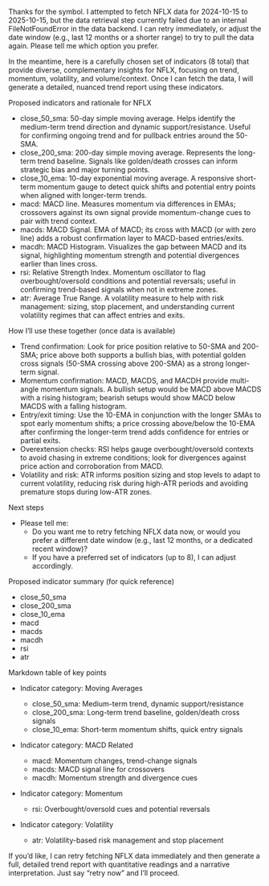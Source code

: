 Thanks for the symbol. I attempted to fetch NFLX data for 2024-10-15 to 2025-10-15, but the data retrieval step currently failed due to an internal FileNotFoundError in the data backend. I can retry immediately, or adjust the date window (e.g., last 12 months or a shorter range) to try to pull the data again. Please tell me which option you prefer.

In the meantime, here is a carefully chosen set of indicators (8 total) that provide diverse, complementary insights for NFLX, focusing on trend, momentum, volatility, and volume/context. Once I can fetch the data, I will generate a detailed, nuanced trend report using these indicators.

Proposed indicators and rationale for NFLX
- close_50_sma: 50-day simple moving average. Helps identify the medium-term trend direction and dynamic support/resistance. Useful for confirming ongoing trend and for pullback entries around the 50-SMA.
- close_200_sma: 200-day simple moving average. Represents the long-term trend baseline. Signals like golden/death crosses can inform strategic bias and major turning points.
- close_10_ema: 10-day exponential moving average. A responsive short-term momentum gauge to detect quick shifts and potential entry points when aligned with longer-term trends.
- macd: MACD line. Measures momentum via differences in EMAs; crossovers against its own signal provide momentum-change cues to pair with trend context.
- macds: MACD Signal. EMA of MACD; its cross with MACD (or with zero line) adds a robust confirmation layer to MACD-based entries/exits.
- macdh: MACD Histogram. Visualizes the gap between MACD and its signal, highlighting momentum strength and potential divergences earlier than lines cross.
- rsi: Relative Strength Index. Momentum oscillator to flag overbought/oversold conditions and potential reversals; useful in confirming trend-based signals when not in extreme zones.
- atr: Average True Range. A volatility measure to help with risk management: sizing, stop placement, and understanding current volatility regimes that can affect entries and exits.

How I’ll use these together (once data is available)
- Trend confirmation: Look for price position relative to 50-SMA and 200-SMA; price above both supports a bullish bias, with potential golden cross signals (50-SMA crossing above 200-SMA) as a strong longer-term signal.
- Momentum confirmation: MACD, MACDS, and MACDH provide multi-angle momentum signals. A bullish setup would be MACD above MACDS with a rising histogram; bearish setups would show MACD below MACDS with a falling histogram.
- Entry/exit timing: Use the 10-EMA in conjunction with the longer SMAs to spot early momentum shifts; a price crossing above/below the 10-EMA after confirming the longer-term trend adds confidence for entries or partial exits.
- Overextension checks: RSI helps gauge overbought/oversold contexts to avoid chasing in extreme conditions; look for divergences against price action and corroboration from MACD.
- Volatility and risk: ATR informs position sizing and stop levels to adapt to current volatility, reducing risk during high-ATR periods and avoiding premature stops during low-ATR zones.

Next steps
- Please tell me:
  - Do you want me to retry fetching NFLX data now, or would you prefer a different date window (e.g., last 12 months, or a dedicated recent window)?
  - If you have a preferred set of indicators (up to 8), I can adjust accordingly.

Proposed indicator summary (for quick reference)
- close_50_sma
- close_200_sma
- close_10_ema
- macd
- macds
- macdh
- rsi
- atr

Markdown table of key points
- Indicator category: Moving Averages
  - close_50_sma: Medium-term trend, dynamic support/resistance
  - close_200_sma: Long-term trend baseline, golden/death cross signals
  - close_10_ema: Short-term momentum shifts, quick entry signals

- Indicator category: MACD Related
  - macd: Momentum changes, trend-change signals
  - macds: MACD signal line for crossovers
  - macdh: Momentum strength and divergence cues

- Indicator category: Momentum
  - rsi: Overbought/oversold cues and potential reversals

- Indicator category: Volatility
  - atr: Volatility-based risk management and stop placement

If you’d like, I can retry fetching NFLX data immediately and then generate a full, detailed trend report with quantitative readings and a narrative interpretation. Just say “retry now” and I’ll proceed.